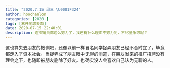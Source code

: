 ```yaml
---
title: "2020.7.15 周三 \U0001F324"
author: hoochanlon
categories: [2020.]
tags: [离开地球表面]
date: 2020-07-15 22:40:01
description: 连推销员都这么努力了，我还有什么理由不努力呢，不尽量争取呢？
---
```

这也算失去朋友的教训吧，还像以前一样冒名同学捉弄朋友已经不合时宜了，毕竟都走入了资本社会。当捉弄成了朋友眼中无聊的消遣，在朋友发来的推广招聘没有理会之下，也随即被朋友删除了好友。也确实没人会喜欢自己认为无聊的人。
